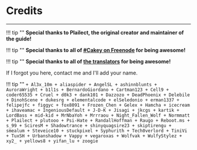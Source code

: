# Credits
---

!!! tip ""
    **Special thanks to Plailect, the original creator and maintainer of the guide!**

!!! tip ""
    **Special thanks to all of [#Cakey on Freenode](http://webchat.freenode.net/?channels=%23Cakey) for being awesome!**

!!! tip ""
    **Special thanks to all of [the translators](https://crowdin.com/project/3ds-guide) for being awesome!**

If I forgot you here, contact me and I'll add your name.

!!! tip ""
    ```
        + Al3x_10m
        + aliaspider
        + AngelSL
        + ashinnblunts
        + AuroraWright
        + b1l1s
        + BernardoGiordano
        + Cartman123
        + Cell9
        + coder65535
        + Cruel
        + d0k3
        + dank101
        + Dazzozo
        + DeadPhoenix
        + Delebile
        + DinohScene
        + dukesrg
        + elementalcode
        + elSeledonio
        + erman1337
        + felipejfc
        + figgyc
        + fox8091
        + Frozen_Chen
        + Gelex
        + Hamcha
        + icecream
        + ihaveamac
        + IngeniousDefault
        + J-D-K
        + Jisagi
        + jkcgs
        + kartik
        + LordBass
        + mid-kid
        + MrNbaYoh
        + Mrrraou
        + Night_Fallen_Wolf
        + Normmatt
        + Plailect
        + plutooo
        + Psi-Hate
        + RandallHoffman
        + Raugo
        + Reboot.ms
        + s_99
        + SciresM
        + Shadowtrance
        + shinyquagsire23
        + skiptirengu
        + smealum
        + Steveice10
        + stuckpixel
        + Syphurith
        + Tech0verlord
        + TiniVi
        + TuxSH
        + Urbanshadow
        + Vappy
        + vegaroxas
        + Wolfvak
        + WulfyStylez
        + xy2_
        + yellows8
        + yifan_lu
        + zoogie
    ```

